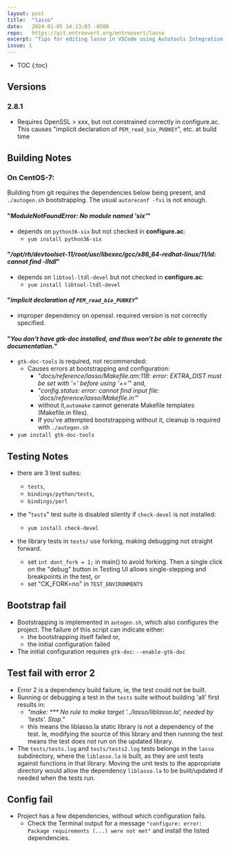 ```yaml
---
layout: post
title:  "lasso"
date:   2024-01-05 14:13:03 -0500
repo:   https://git.entrouvert.org/entrouvert/lasso
excerpt: "Tips for editing lasso in VSCode using Autotools Integration. Openssl, python36, libtool-ltdl, and gtk-docs undeclared dependencies Project: lasso"
issue: 1
---
```


* TOC
{:toc}

## Versions

### 2.8.1

  * Requires OpenSSL > xxx, but not constrained correctly in configure.ac. This causes "implicit declaration of `PEM_read_bio_PUBKEY`", etc. at build time

## Building Notes

### On CentOS-7:

  Building from git requires the dependencies below being present, and `./autogen.sh` bootstrapping. The usual `autoreconf -fvi` is not enough.

  #### "_ModuleNotFoundError: No module named 'six'_"

  * depends on `python36-six` but not checked in **configure.ac**:
    * `yum install python36-six`

  #### "_/opt/rh/devtoolset-11/root/usr/libexec/gcc/x86_64-redhat-linux/11/ld: cannot find -lltdl_"

  * depends on `libtool-ltdl-devel` but not checked in **configure.ac**:
    * `yum install libtool-ltdl-devel`

  #### "_implicit declaration of `PEM_read_bio_PUBKEY`_"

  * improper dependency on openssl. required version is not correctly specified.

  #### "_You don't have gtk-doc installed, and thus won't be able to generate the documentation._"

  * `gtk-doc-tools` is required, not recommended:
    * Causes errors at bootstrapping and configuration:
      * "_docs/reference/lasso/Makefile.am:118: error: EXTRA_DIST must be set with '=' before using '+='_" and,
      * "_config.status: error: cannot find input file: `docs/reference/lasso/Makefile.in'_"
      * without it,`automake` cannot generate Makefile templates (Makefile.in files).
      * If you've attempted bootstrapping without it, cleanup is required with `./autogen.sh`
   * `yum install gtk-doc-tools`


 
 ## Testing Notes

   * there are 3 test suites:
     - `tests`,
     - `bindings/python/tests`,
     - `bindings/perl`
   * the "`tests`" test suite is disabled silently if `check-devel` is not installed:
     * `yum install check-devel`

   * the library tests in `tests/` use forking, making debugging not straight forward.
     * set `int dont_fork = 1;` in main() to avoid forking. Then a single click on the "debug" button in Testing UI allows single-stepping and breakpoints in the test, or
     * set "CK_FORK=no" in `TEST_ENVIRONMENTS`
 ## Bootstrap fail

  * Bootstrapping is implemented in `autogen.sh`, which also configures the project. The failure of this script can indicate either:
    * the bootstrapping itself failed or,
    * the initial configuration failed
  * The initial configuration requires `gtk-doc`: `--enable-gtk-doc`

## Test fail with error 2

  * Error 2 is a dependency build failure, ie, the test could not be built.
  * Running or debugging a test in the `tests` suite without building 'all' first results in:
    * _"make: *** No rule to make target '../lasso/liblasso.la', needed by 'tests'.  Stop."_
    * this means the liblasso.la static library is not a dependency of the test. Ie, modifying the source of this library and then running the test means the test does not run on the updated library.
  * The `tests/tests.log` and `tests/tests2.log` tests belongs in the `lasso` subdirectory, where the `liblasso.la` is built, as they are unit tests against functions in that library. Moving the unit tests to the appropriate directory would allow the dependency `liblasso.la` to be built/updated if needed when the tests run.

## Config fail  

  * Project has a few dependencies, without which configuration fails.
    * Check the Terminal output for a message `"configure: error: Package requirements (...) were not met"` and install the listed dependencies.
